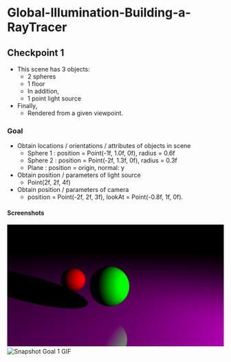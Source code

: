 # Global-Illumination-Building-a-RayTracer
## Checkpoint 1
- This scene has 3 objects:
    - 2 spheres
    - 1 floor
    - In addition,
    - 1 point light source
- Finally,
    - Rendered from a given viewpoint.

### Goal
- Obtain locations / orientations / attributes of objects in scene
    -  Sphere 1 : position = Point(-1f, 1.0f, 0f), radius = 0.6f
    -  Sphere 2 : position = Point(-2f, 1.3f, 0f), radius = 0.3f
    -  Plane : position = origin, normal: y 
- Obtain position / parameters of light source
    -  Point(2f, 2f, 4f)
- Obtain position / parameters of camera
    -  position = Point(-2f, 2f, 3f), lookAt = Point(-0.8f, 1f, 0f).  
 

#### Screenshots
![Snapshot Goal 1](output/snapshot/output.png "Snapshot Goal 1")
![Snapshot Goal 1 GIF](output/snapshot/output.gif "Snapshot Goal 1 GIF")
